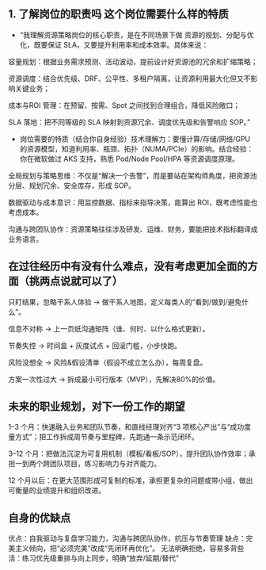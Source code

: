 ## 1. 了解岗位的职责吗 这个岗位需要什么样的特质
- “我理解资源策略岗位的核心职责，是在不同场景下做 资源的规划、分配与优化，既要保证 SLA，又要提升利用率和成本效率。具体来说：

容量规划：根据业务需求预测、活动波动，提前设计好资源池的冗余和扩缩策略；

资源调度：结合优先级、DRF、公平性、多租户隔离，让资源利用最大化但又不影响关键业务；

成本与ROI 管理：在预留、按需、Spot 之间找到合理组合，降低风险敞口；

SLA 落地：把不同等级的 SLA 映射到资源冗余、调度优先级和告警响应 SOP。”

- 岗位需要的特质（结合你自身经验）技术理解力：要懂计算/存储/网络/GPU 的资源模型，知道利用率、瓶颈、拓扑（NUMA/PCIe）的影响。结合经验：你在微软做过 AKS 支持，熟悉 Pod/Node Pool/HPA 等资源调度原理。

全局规划与策略思维：不仅是“解决一个告警”，而是要站在架构师角度，把资源池分层、规划冗余、安全库存，形成 SOP。

数据驱动与成本意识：用监控数据、指标来指导决策，能算出 ROI，既考虑性能也考虑成本。

沟通与跨团队协作：资源策略往往涉及研发、运维、财务，要能把技术指标翻译成业务语言。

## 在过往经历中有没有什么难点，没有考虑更加全面的方面（挑两点说就可以了）
只盯结果，忽略干系人体验 → 做干系人地图，定义每类人的“看到/做到/避免什么”。

信息不对称 → 上一页纸沟通矩阵（谁、何时、以什么格式更新）。

节奏失控 → 时间盒 + 灰度试点 + 回滚门槛，小步快跑。

风险没想全 → 风险&假设清单（假设不成立怎么办），每周复盘。

方案一次性过大 → 拆成最小可行版本（MVP），先解决80%的价值。

## 未来的职业规划，对下一份工作的期望
1–3 个月：快速融入业务和团队节奏，和直线经理对齐“3 项核心产出”与“成功度量方式”；把工作拆成周节奏与里程碑，先跑通一条示范闭环。

3–12 个月：把做法沉淀为可复用机制（模板/看板/SOP），提升团队协作效率；承担一到两个跨团队项目，练习影响力与对齐能力。

12 个月以后：在更大范围形成可复制的标准，承担更复杂的问题或带小组，做出可衡量的业绩提升和组织改进。

## 自身的优缺点
优点：自我驱动与复盘学习能力，沟通与跨团队协作，抗压与节奏管理
缺点：完美主义倾向，把“必须完美”改成“先闭环再优化”。
无法明确拒绝，容易多背些活：练习优先级重排与向上同步，明确“放弃/延期/替代”
